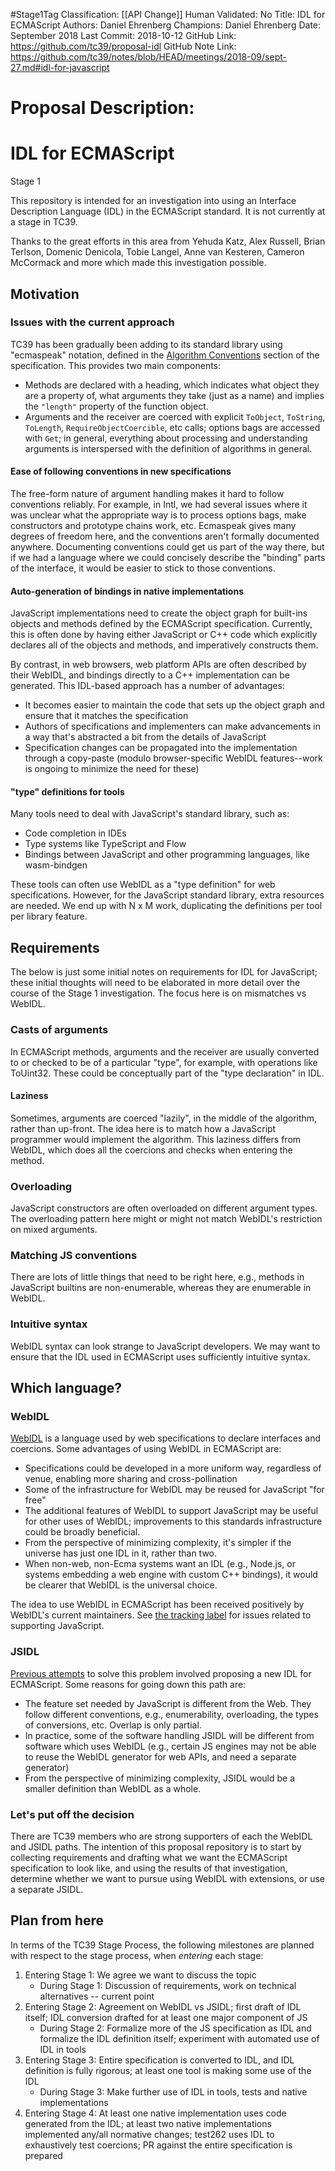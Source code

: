 #Stage1Tag
Classification: [[API Change]]
Human Validated: No
Title: IDL for ECMAScript
Authors: Daniel Ehrenberg
Champions: Daniel Ehrenberg
Date: September 2018
Last Commit: 2018-10-12
GitHub Link: https://github.com/tc39/proposal-idl
GitHub Note Link: https://github.com/tc39/notes/blob/HEAD/meetings/2018-09/sept-27.md#idl-for-javascript

# Proposal Description:
# IDL for ECMAScript

Stage 1

This repository is intended for an investigation into using an Interface Description Language (IDL) in the ECMAScript standard. It is not currently at a stage in TC39.

Thanks to the great efforts in this area from Yehuda Katz, Alex Russell, Brian Terlson, Domenic Denicola, Tobie Langel, Anne van Kesteren, Cameron McCormack and more which made this investigation possible.

## Motivation

### Issues with the current approach

TC39 has been gradually been adding to its standard library using "ecmaspeak" notation, defined in the [Algorithm Conventions](https://tc39.github.io/ecma262/#sec-algorithm-conventions) section of the specification. This provides two main components:
- Methods are declared with a heading, which indicates what object they are a property of, what arguments they take (just as a name) and implies the `"length"` property of the function object.
- Arguments and the receiver are coerced with explicit `ToObject`, `ToString`, `ToLength`, `RequireObjectCoercible`, etc calls; options bags are accessed with `Get`; in general, everything about processing and understanding arguments is interspersed with the definition of algorithms in general.

#### Ease of following conventions in new specifications

The free-form nature of argument handling makes it hard to follow conventions reliably. For example, in Intl, we had several issues where it was unclear what the appropriate way is to process options bags, make constructors and prototype chains work, etc. Ecmaspeak gives many degrees of freedom here, and the conventions aren't formally documented anywhere. Documenting conventions could get us part of the way there, but if we had a language where we could concisely describe the "binding" parts of the interface, it would be easier to stick to those conventions.

#### Auto-generation of bindings in native implementations

JavaScript implementations need to create the object graph for built-ins objects and methods defined by the ECMAScript specification. Currently, this is often done by having either JavaScript or C++ code which explicitly declares all of the objects and methods, and imperatively constructs them.

By contrast, in web browsers, web platform APIs are often described by their WebIDL, and bindings directly to a C++ implementation can be generated. This IDL-based approach has a number of advantages:
- It becomes easier to maintain the code that sets up the object graph and ensure that it matches the specification
- Authors of specifications and implementers can make advancements in a way that's abstracted a bit from the details of JavaScript
- Specification changes can be propagated into the implementation through a copy-paste (modulo browser-specific WebIDL features--work is ongoing to minimize the need for these)

#### "type" definitions for tools

Many tools need to deal with JavaScript's standard library, such as:
- Code completion in IDEs
- Type systems like TypeScript and Flow
- Bindings between JavaScript and other programming languages, like wasm-bindgen

These tools can often use WebIDL as a "type definition" for web specifications. However, for the JavaScript standard library, extra resources are needed. We end up with N x M work, duplicating the definitions per tool per library feature.

## Requirements

The below is just some initial notes on requirements for IDL for JavaScript; these initial thoughts will need to be elaborated in more detail over the course of the Stage 1 investigation. The focus here is on mismatches vs WebIDL.

### Casts of arguments

In ECMAScript methods, arguments and the receiver are usually converted to or checked to be of a particular "type", for example, with operations like ToUint32. These could be conceptually part of the "type declaration" in IDL.

#### Laziness

Sometimes, arguments are coerced "lazily", in the middle of the algorithm, rather than up-front. The idea here is to match how a JavaScript programmer would implement the algorithm. This laziness differs from WebIDL, which does all the coercions and checks when entering the method.

### Overloading

JavaScript constructors are often overloaded on different argument types. The overloading pattern here might or might not match WebIDL's restriction on mixed arguments.

### Matching JS conventions

There are lots of little things that need to be right here, e.g., methods in JavaScript builtins are non-enumerable, whereas they are enumerable in WebIDL.

### Intuitive syntax

WebIDL syntax can look strange to JavaScript developers. We may want to ensure that the IDL used in ECMAScript uses sufficiently intuitive syntax.

## Which language?

### WebIDL

[WebIDL](https://heycam.github.io/webidl/) is a language used by web specifications to declare interfaces and coercions. Some advantages of using WebIDL in ECMAScript are:
- Specifications could be developed in a more uniform way, regardless of venue, enabling more sharing and cross-pollination
- Some of the infrastructure for WebIDL may be reused for JavaScript "for free"
- The additional features of WebIDL to support JavaScript may be useful for other uses of WebIDL; improvements to this standards infrastructure could be broadly beneficial.
- From the perspective of minimizing complexity, it's simpler if the universe has just one IDL in it, rather than two.
- When non-web, non-Ecma systems want an IDL (e.g., Node.js, or systems embedding a web engine with custom C++ bindings), it would be clearer that WebIDL is the universal choice.

The idea to use WebIDL in ECMAScript has been received positively by WebIDL's current maintainers. See [the tracking label](https://github.com/heycam/webidl/labels/jsidl) for issues related to supporting JavaScript.

### JSIDL

[Previous attempts](https://github.com/w3ctag/jsidl) to solve this problem involved proposing a new IDL for ECMAScript. Some reasons for going down this path are:
- The feature set needed by JavaScript is different from the Web. They follow different conventions, e.g., enumerability, overloading, the types of conversions, etc. Overlap is only partial.
- In practice, some of the software handling JSIDL will be different from software which uses WebIDL (e.g., certain JS engines may not be able to reuse the WebIDL generator for web APIs, and need a separate generator)
- From the perspective of minimizing complexity, JSIDL would be a smaller definition than WebIDL as a whole.

### Let's put off the decision

There are TC39 members who are strong supporters of each the WebIDL and JSIDL paths. The intention of this proposal repository is to start by collecting requirements and drafting what we want the ECMAScript specification to look like, and using the results of that investigation, determine whether we want to pursue using WebIDL with extensions, or use a separate JSIDL.

## Plan from here

In terms of the TC39 Stage Process, the following milestones are planned with respect to the stage process, when *entering* each stage:

1. Entering Stage 1: We agree we want to discuss the topic
    * During Stage 1: Discussion of requirements, work on technical alternatives -- current point
2. Entering Stage 2: Agreement on WebIDL vs JSIDL; first draft of IDL itself; IDL conversion drafted for at least one major component of JS
    * During Stage 2: Formalize more of the JS specification as IDL and formalize the IDL definition itself; experiment with automated use of IDL in tools
3. Entering Stage 3: Entire specification is converted to IDL, and IDL definition is fully rigorous; at least one tool is making some use of the IDL
    * During Stage 3: Make further use of IDL in tools, tests and native implementations
4. Entering Stage 4: At least one native implementation uses code generated from the IDL; at least two native implementations implemented any/all normative changes; test262 uses IDL to exhaustively test coercions; PR against the entire specification is prepared
